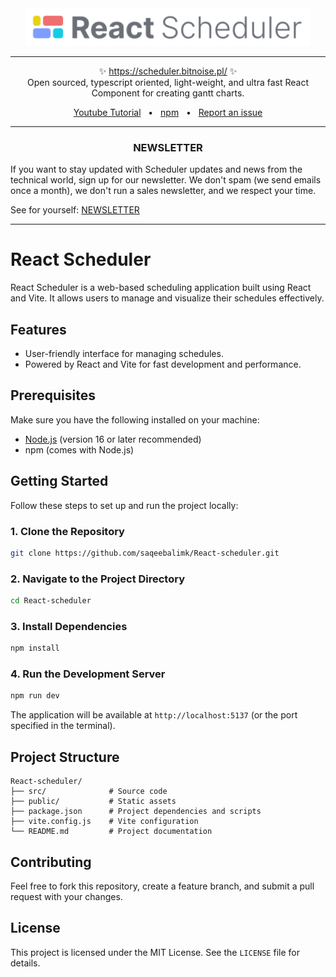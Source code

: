 <div align="center">
  <img src="logo.svg" style="height: 60px" alt="@bitnoise/react-scheduler">
  <hr />
  <p align="center">
    ✨ <a href="https://scheduler.bitnoise.pl/">https://scheduler.bitnoise.pl/</a> ✨
    <br/>
    Open sourced, typescript oriented, light-weight, and ultra fast React Component for creating gantt charts.
  </p>
  <div align="center">
    <a href="https://bit.ly/react_scheduler">Youtube Tutorial</a>
    <span>&nbsp;&nbsp;•&nbsp;&nbsp;</span>
    <a href="https://www.npmjs.com/package/@bitnoi.se/react-scheduler">npm</a>
    <span>&nbsp;&nbsp;•&nbsp;&nbsp;</span>
    <a href="https://github.com/Bitnoise/react-scheduler/issues/new">Report an issue</a>
  </div>
</div>
<hr />

<div>
  <h3 align="center">NEWSLETTER</h3>
  <p>
    If you want to stay updated with Scheduler updates and news from the technical world, sign up for our newsletter. We don't  spam (we send emails once a month), we don't run a sales newsletter, and we respect your time.
  </p>
  <p>
  See for yourself: <a href="https://www.bitnoise.pl/newsletter">NEWSLETTER</a>
  </p>
</div>
<hr/>

# React Scheduler

React Scheduler is a web-based scheduling application built using React and Vite. It allows users to manage and visualize their schedules effectively.

## Features
- User-friendly interface for managing schedules.
- Powered by React and Vite for fast development and performance.

## Prerequisites
Make sure you have the following installed on your machine:
- [Node.js](https://nodejs.org/) (version 16 or later recommended)
- npm (comes with Node.js)

## Getting Started
Follow these steps to set up and run the project locally:

### 1. Clone the Repository
```bash
git clone https://github.com/saqeebalimk/React-scheduler.git
```

### 2. Navigate to the Project Directory
```bash
cd React-scheduler
```

### 3. Install Dependencies
```bash
npm install
```

### 4. Run the Development Server
```bash
npm run dev
```

The application will be available at `http://localhost:5137` (or the port specified in the terminal).

## Project Structure
```plaintext
React-scheduler/
├── src/              # Source code
├── public/           # Static assets
├── package.json      # Project dependencies and scripts
├── vite.config.js    # Vite configuration
└── README.md         # Project documentation
```

## Contributing
Feel free to fork this repository, create a feature branch, and submit a pull request with your changes.

## License
This project is licensed under the MIT License. See the `LICENSE` file for details.

